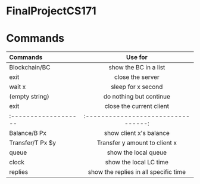 # FinalProjectCS171

<H1>Commands</H1>

|      Commands      |        Use for         |
|:-------------------|:---------------------------------:|
| Blockchain/BC   | show the BC in a list  |
| exit               | close the server       |
| wait x             | sleep for x second     |
| (empty string)     | do nothing but continue|
| exit               | close the current client|
|:-------------------|:---------------------------------:|
| Balance/B Px      | show client x's balance|
| Transfer/T Px $y       | Transfer y amount to client x|
| queue              | show the local queue   |
| clock              | show the local LC time |
| replies            | show the replies in all specific time|

